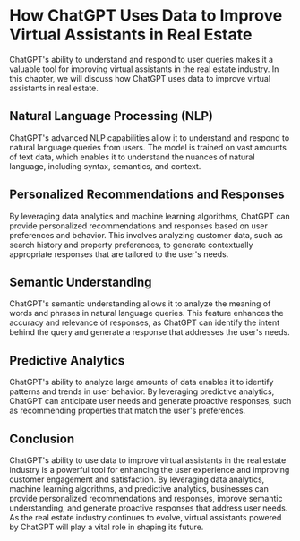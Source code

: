 How ChatGPT Uses Data to Improve Virtual Assistants in Real Estate
=====================================================================================================================================

ChatGPT's ability to understand and respond to user queries makes it a valuable tool for improving virtual assistants in the real estate industry. In this chapter, we will discuss how ChatGPT uses data to improve virtual assistants in real estate.

Natural Language Processing (NLP)
---------------------------------

ChatGPT's advanced NLP capabilities allow it to understand and respond to natural language queries from users. The model is trained on vast amounts of text data, which enables it to understand the nuances of natural language, including syntax, semantics, and context.

Personalized Recommendations and Responses
------------------------------------------

By leveraging data analytics and machine learning algorithms, ChatGPT can provide personalized recommendations and responses based on user preferences and behavior. This involves analyzing customer data, such as search history and property preferences, to generate contextually appropriate responses that are tailored to the user's needs.

Semantic Understanding
----------------------

ChatGPT's semantic understanding allows it to analyze the meaning of words and phrases in natural language queries. This feature enhances the accuracy and relevance of responses, as ChatGPT can identify the intent behind the query and generate a response that addresses the user's needs.

Predictive Analytics
--------------------

ChatGPT's ability to analyze large amounts of data enables it to identify patterns and trends in user behavior. By leveraging predictive analytics, ChatGPT can anticipate user needs and generate proactive responses, such as recommending properties that match the user's preferences.

Conclusion
----------

ChatGPT's ability to use data to improve virtual assistants in the real estate industry is a powerful tool for enhancing the user experience and improving customer engagement and satisfaction. By leveraging data analytics, machine learning algorithms, and predictive analytics, businesses can provide personalized recommendations and responses, improve semantic understanding, and generate proactive responses that address user needs. As the real estate industry continues to evolve, virtual assistants powered by ChatGPT will play a vital role in shaping its future.
